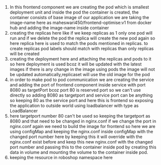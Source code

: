 1. In this frontend component we are creating the pod which is smallest deployment unit and inside the pod the container is created, the container consists of base image of our application we are taking the image-name here as maheswari450/frontend-optimise:v1 from docker hub and adding the image-name inside container 
2. creating the replicas here like if we keep replicas as 1 only one pod will run and if we delete the pod the replica will create the new pod again so here replica here is used to match the pods mentioned in replicas. to create replicas pod labels should match with replicas than only replicas will be created
3. creating the deployment here and attaching the replicas and pods to it so here deployment is used bcoz it will be updated with the latest images if there is any change in the image using pods the image will not be updated automatically,replicaset will use the old image for the pod
4. in order to make pod to pod communication we are creating the service and adding the port of frontend component inside service with port 8080 as targetPort bcoz port 80 is reserved port so we can't use directly so adding 8080 as targetport and service port can be anything so keeping 80 as the service port and here this is frontend so exposing the application to outside world using loadbalancer with type as LoadBalancer
5. here targetport number 80 can't be used so keeping the targetport as 8080 and that need to be changed in nginx.conf if we change the port in nginx.conf again we need to build the image for frontend so here we are using configMap and keeping the nginx.conf inside configMap with the changed port number here by keeping this it will override with the nginx.conf exist before and keep this new nginx.conf with the changed port number and passing this to the container inside pod by creating this data in volume and mounting the volume to the container inside pod.
6. keeping the resource in roboshop namespace here